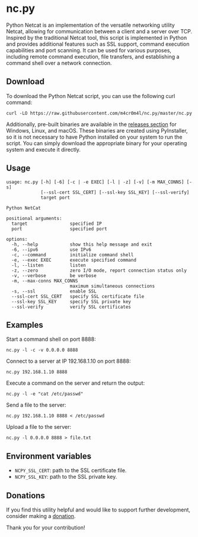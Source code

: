 # nc.py
Python Netcat is an implementation of the versatile networking utility Netcat, allowing for communication between a client and a server over TCP. Inspired by the traditional Netcat tool, this script is implemented in Python and provides additional features such as SSL support, command execution capabilities and port scanning. It can be used for various purposes, including remote command execution, file transfers, and establishing a command shell over a network connection. 

## Download
To download the Python Netcat script, you can use the following curl command:
```
curl -LO https://raw.githubusercontent.com/m4cr0m4l/nc.py/master/nc.py
```

Additionally, pre-built binaries are available in the [releases section](https://github.com/m4cr0m4l/nc.py/releases) for Windows, Linux, and macOS. These binaries are created using PyInstaller, so it is not necessary to have Python installed on your system to run the script. You can simply download the appropriate binary for your operating system and execute it directly.


## Usage
```
usage: nc.py [-h] [-6] [-c | -e EXEC] [-l | -z] [-v] [-m MAX_CONNS] [-s]
             [--ssl-cert SSL_CERT] [--ssl-key SSL_KEY] [--ssl-verify]
             target port

Python NetCat

positional arguments:
  target                specified IP
  port                  specified port

options:
  -h, --help            show this help message and exit
  -6, --ipv6            use IPv6
  -c, --command         initialize command shell
  -e, --exec EXEC       execute specified command
  -l, --listen          listen
  -z, --zero            zero I/O mode, report connection status only
  -v, --verbose         be verbose
  -m, --max-conns MAX_CONNS
                        maximum simultaneous connections
  -s, --ssl             enable SSL
  --ssl-cert SSL_CERT   specify SSL certificate file
  --ssl-key SSL_KEY     specify SSL private key
  --ssl-verify          verify SSL certificates
```

## Examples
Start a command shell on port 8888:
```
nc.py -l -c -v 0.0.0.0 8888
```

Connect to a server at IP 192.168.1.10 on port 8888:
```
nc.py 192.168.1.10 8888
```

Execute a command on the server and return the output:
```
nc.py -l -e "cat /etc/passwd"
```

Send a file to the server:
```
nc.py 192.168.1.10 8888 < /etc/passwd
```

Upload a file to the server:
```
nc.py -l 0.0.0.0 8888 > file.txt
```

## Environment variables
- `NCPY_SSL_CERT`: path to the SSL certificate file.
- `NCPY_SSL_KEY`: path to the SSL private key.

## Donations
If you find this utility helpful and would like to support further development, consider making a [donation](https://github.com/m4cr0m4l).

Thank you for your contribution!
